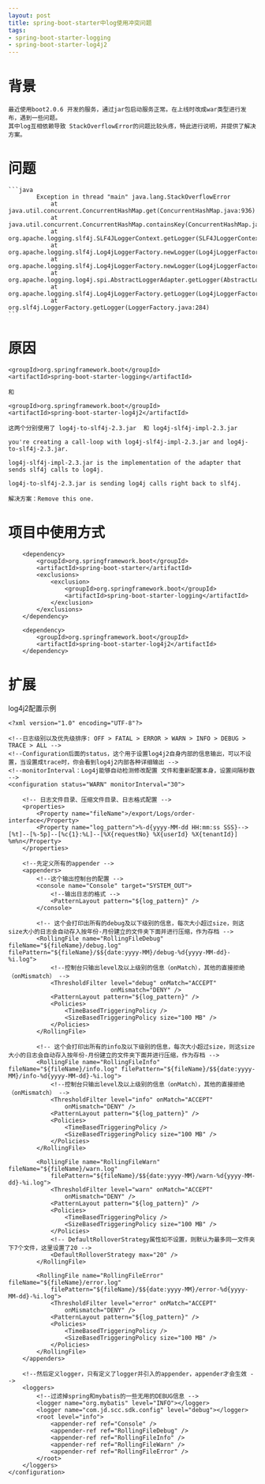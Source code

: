 ```yaml
---
layout: post
title: spring-boot-starter中log使用冲突问题
tags:
- spring-boot-starter-logging
- spring-boot-starter-log4j2
---
```

# 背景

    最近使用boot2.0.6 开发的服务，通过jar包启动服务正常。在上线时改成war类型进行发布，遇到一些问题。
    其中log互相依赖导致 StackOverflowError的问题比较头疼，特此进行说明，并提供了解决方案。
    

# 问题 

    ```java
            Exception in thread "main" java.lang.StackOverflowError
                at java.util.concurrent.ConcurrentHashMap.get(ConcurrentHashMap.java:936)
                at java.util.concurrent.ConcurrentHashMap.containsKey(ConcurrentHashMap.java:964)
                at org.apache.logging.slf4j.SLF4JLoggerContext.getLogger(SLF4JLoggerContext.java:40)
                at org.apache.logging.slf4j.Log4jLoggerFactory.newLogger(Log4jLoggerFactory.java:37)
                at org.apache.logging.slf4j.Log4jLoggerFactory.newLogger(Log4jLoggerFactory.java:29)
                at org.apache.logging.log4j.spi.AbstractLoggerAdapter.getLogger(AbstractLoggerAdapter.java:47)
                at org.apache.logging.slf4j.Log4jLoggerFactory.getLogger(Log4jLoggerFactory.java:29)
                at org.slf4j.LoggerFactory.getLogger(LoggerFactory.java:284)
    ```

# 原因

    <groupId>org.springframework.boot</groupId>
    <artifactId>spring-boot-starter-logging</artifactId>
    
    和 
    
    <groupId>org.springframework.boot</groupId>
    <artifactId>spring-boot-starter-log4j2</artifactId>
    
    这两个分别使用了 log4j-to-slf4j-2.3.jar  和 log4j-slf4j-impl-2.3.jar

    you're creating a call-loop with log4j-slf4j-impl-2.3.jar and log4j-to-slf4j-2.3.jar.
    
    log4j-slf4j-impl-2.3.jar is the implementation of the adapter that sends slf4j calls to log4j.
    
    log4j-to-slf4j-2.3.jar is sending log4j calls right back to slf4j. 
    
    解决方案：Remove this one.
    
    

# 项目中使用方式

        <dependency>
            <groupId>org.springframework.boot</groupId>
            <artifactId>spring-boot-starter</artifactId>
            <exclusions>
                <exclusion>
                    <groupId>org.springframework.boot</groupId>
                    <artifactId>spring-boot-starter-logging</artifactId>
                </exclusion>
            </exclusions>
        </dependency>

        <dependency>
            <groupId>org.springframework.boot</groupId>
            <artifactId>spring-boot-starter-log4j2</artifactId>
        </dependency>

# 扩展

  log4j2配置示例
    
    <?xml version="1.0" encoding="UTF-8"?>
    
    <!--日志级别以及优先级排序: OFF > FATAL > ERROR > WARN > INFO > DEBUG > TRACE > ALL -->
    <!--Configuration后面的status，这个用于设置log4j2自身内部的信息输出，可以不设置，当设置成trace时，你会看到log4j2内部各种详细输出 -->
    <!--monitorInterval：Log4j能够自动检测修改配置 文件和重新配置本身，设置间隔秒数 -->
    <configuration status="WARN" monitorInterval="30">
    
    	<!-- 日志文件目录、压缩文件目录、日志格式配置 -->
    	<properties>
    		<Property name="fileName">/export/Logs/order-interface</Property>
    		<Property name="log_pattern">%-d{yyyy-MM-dd HH:mm:ss SSS}-->[%t]--[%-5p]--[%c{1}:%L]--[%X{requestNo} %X{userId} %X{tenantId}] %m%n</Property>
    	</properties>
    
    	<!--先定义所有的appender -->
    	<appenders>
    		<!--这个输出控制台的配置 -->
    		<console name="Console" target="SYSTEM_OUT">
    			<!--输出日志的格式 -->
    			<PatternLayout pattern="${log_pattern}" />
    		</console>
    
    		<!-- 这个会打印出所有的debug及以下级别的信息，每次大小超过size，则这size大小的日志会自动存入按年份-月份建立的文件夹下面并进行压缩，作为存档 -->
    		<RollingFile name="RollingFileDebug" fileName="${fileName}/debug.log" filePattern="${fileName}/$${date:yyyy-MM}/debug-%d{yyyy-MM-dd}-%i.log">
    			<!--控制台只输出level及以上级别的信息（onMatch），其他的直接拒绝（onMismatch） -->
    			<ThresholdFilter level="debug" onMatch="ACCEPT"
    							 onMismatch="DENY" />
    			<PatternLayout pattern="${log_pattern}" />
    			<Policies>
    				<TimeBasedTriggeringPolicy />
    				<SizeBasedTriggeringPolicy size="100 MB" />
    			</Policies>
    		</RollingFile>
    
    		<!-- 这个会打印出所有的info及以下级别的信息，每次大小超过size，则这size大小的日志会自动存入按年份-月份建立的文件夹下面并进行压缩，作为存档 -->
    		<RollingFile name="RollingFileInfo" fileName="${fileName}/info.log" filePattern="${fileName}/$${date:yyyy-MM}/info-%d{yyyy-MM-dd}-%i.log">
    			<!--控制台只输出level及以上级别的信息（onMatch），其他的直接拒绝（onMismatch） -->
    			<ThresholdFilter level="info" onMatch="ACCEPT"
    				onMismatch="DENY" />
    			<PatternLayout pattern="${log_pattern}" />
    			<Policies>
    				<TimeBasedTriggeringPolicy />
    				<SizeBasedTriggeringPolicy size="100 MB" />
    			</Policies>
    		</RollingFile>
    
    		<RollingFile name="RollingFileWarn" fileName="${fileName}/warn.log"
    			filePattern="${fileName}/$${date:yyyy-MM}/warn-%d{yyyy-MM-dd}-%i.log">
    			<ThresholdFilter level="warn" onMatch="ACCEPT"
    				onMismatch="DENY" />
    			<PatternLayout pattern="${log_pattern}" />
    			<Policies>
    				<TimeBasedTriggeringPolicy />
    				<SizeBasedTriggeringPolicy size="100 MB" />
    			</Policies>
    			<!-- DefaultRolloverStrategy属性如不设置，则默认为最多同一文件夹下7个文件，这里设置了20 -->
    			<DefaultRolloverStrategy max="20" />
    		</RollingFile>
    
    		<RollingFile name="RollingFileError" fileName="${fileName}/error.log"
    			filePattern="${fileName}/$${date:yyyy-MM}/error-%d{yyyy-MM-dd}-%i.log">
    			<ThresholdFilter level="error" onMatch="ACCEPT"
    				onMismatch="DENY" />
    			<PatternLayout pattern="${log_pattern}" />
    			<Policies>
    				<TimeBasedTriggeringPolicy />
    				<SizeBasedTriggeringPolicy size="100 MB" />
    			</Policies>
    		</RollingFile>
    	</appenders>
    
    	<!--然后定义logger，只有定义了logger并引入的appender，appender才会生效 -->
    	<loggers>
    		<!--过滤掉spring和mybatis的一些无用的DEBUG信息 -->
    		<logger name="org.mybatis" level="INFO"></logger>
    		<logger name="com.jd.scc.sdk.config" level="debug"></logger>
    		<root level="info">
    			<appender-ref ref="Console" />
    			<appender-ref ref="RollingFileDebug" />
    			<appender-ref ref="RollingFileInfo" />
    			<appender-ref ref="RollingFileWarn" />
    			<appender-ref ref="RollingFileError" />
    		</root>
    	</loggers>
    </configuration>
